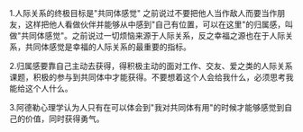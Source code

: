 1.人际关系的终极目标是"共同体感觉"
之前说过不要把他人当作敌人而要当作朋友，这样把他人看做伙伴并能够从中感到"自己有位置，可以在这里"的归属感，叫做"共同体感觉"。之前说过一切烦恼来源于人际关系，反之幸福之源也在于人际关系，共同体感觉是幸福的人际关系的最重要的指标。

2.归属感要靠自己主动去获得，得积极主动的面对工作、交友、爱之类的人际关系课题，积极的参与到共同体中才能获得。不要想着这个人会给我什么，必须思考我能给这个人什么。

3.阿德勒心理学认为人只有在可以体会到"我对共同体有用"的时候才能够感觉到自己的价值，同时获得勇气。